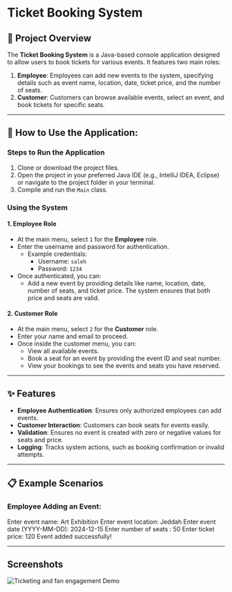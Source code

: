 # Ticket Booking System

## 📖 Project Overview
The **Ticket Booking System** is a Java-based console application designed to allow users to book tickets for various events. It features two main roles:
1. **Employee**: Employees can add new events to the system, specifying details such as event name, location, date, ticket price, and the number of seats.
2. **Customer**: Customers can browse available events, select an event, and book tickets for specific seats.

---

## 🚀 How to Use the Application:

### Steps to Run the Application
1. Clone or download the project files.
2. Open the project in your preferred Java IDE (e.g., IntelliJ IDEA, Eclipse) or navigate to the project folder in your terminal.
3. Compile and run the `Main` class.

### Using the System
#### 1. **Employee Role**
- At the main menu, select `1` for the **Employee** role.
- Enter the username and password for authentication.
    - Example credentials:
        - Username: `saleh`
        - Password: `1234`
- Once authenticated, you can:
    - Add a new event by providing details like name, location, date, number of seats, and ticket price. The system ensures that both price and seats are valid.

#### 2. **Customer Role**
- At the main menu, select `2` for the **Customer** role.
- Enter your name and email to proceed.
- Once inside the customer menu, you can:
    - View all available events.
    - Book a seat for an event by providing the event ID and seat number.
    - View your bookings to see the events and seats you have reserved.

---

## ✨ Features
- **Employee Authentication**: Ensures only authorized employees can add events.
- **Customer Interaction**: Customers can book seats for events easily.
- **Validation**: Ensures no event is created with zero or negative values for seats and price.
- **Logging**: Tracks system actions, such as booking confirmation or invalid attempts.

---

## 📋 Example Scenarios
### Employee Adding an Event:

Enter event name: Art Exhibition
Enter event location: Jeddah
Enter event date (YYYY-MM-DD): 2024-12-15
Enter number of seats : 50
Enter ticket price: 120
Event added successfully!

---

## Screenshots

![Ticketing and fan engagement Demo](https://github.com/user-attachments/assets/44228fb0-776c-4e6a-9de2-ae165914c13e)
